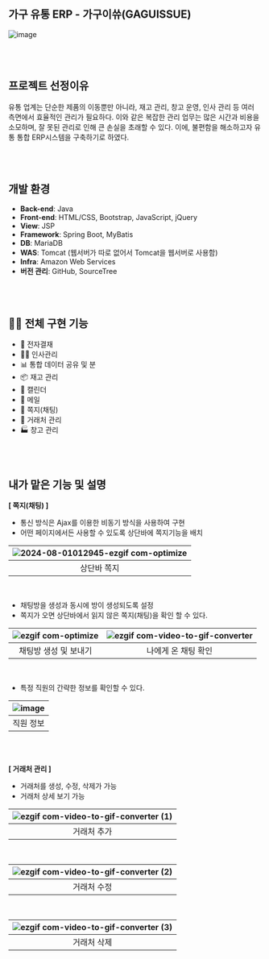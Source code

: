 ## 가구 유통 ERP - 가구이쓔(GAGUISSUE)

![image](https://github.com/user-attachments/assets/c64f060b-c239-49e8-8a8b-31f5a9b6cb9a)

<br><br>

## 프로젝트 선정이유
유통 업계는 단순한 제품의 이동뿐만 아니라, 재고 관리, 창고 운영, 인사 관리 등 여러 측면에서 효율적인 관리가 필요하다. 이와 같은 복잡한 관리 업무는 많은 시간과 비용을 소모하며, 잘 못된 관리로 인해 큰 손실을
초래할 수 있다. 이에, 불편함을 해소하고자 유통 통합 ERP시스템을 구축하기로 하였다.

<br><br>

## 개발 환경
- **Back-end**: Java
- **Front-end**: HTML/CSS, Bootstrap, JavaScript, jQuery
- **View**: JSP
- **Framework**: Spring Boot, MyBatis
- **DB**: MariaDB
- **WAS**: Tomcat (웹서버가 따로 없어서 Tomcat을 웹서버로 사용함)
- **Infra**: Amazon Web Services
- **버전 관리**: GitHub, SourceTree

<br><br>

## 👌🏻 전체 구현 기능
* 📝 전자결재
* 🧑‍💼 인사관리
* 📊 통합 데이터 공유 및 분
* 📦 재고 관리
* 📅 캘린더
* 📧 메일
* 📨 쪽지(채팅)
* 🛃 거래처 관리
* 🏭 창고 관리

<br><br>



## 내가 맡은 기능 및 설명

**[ 쪽지(채팅) ]**
* 통신 방식은 Ajax를 이용한 비동기 방식을 사용하여 구현
* 어떤 페이지에서든 사용할 수 있도록 상단바에 쪽지기능을 배치

|![2024-08-01012945-ezgif com-optimize](https://github.com/user-attachments/assets/81bb8c52-72c5-4940-bdda-4a3662430777)|
|:--:|
| 상단바 쪽지 |

<br>

* 채팅방을 생성과 동시에 방이 생성되도록 설정
* 쪽지가 오면 상단바에서 읽지 않은 쪽지(채팅)을 확인 할 수 있다.

| ![ezgif com-optimize](https://github.com/user-attachments/assets/7f82ef11-7c67-4092-baa7-346edc7214bd)| ![ezgif com-video-to-gif-converter](https://github.com/user-attachments/assets/4b801c0a-28c1-4b65-8a0d-6d96095bdd84)|
|:--:|:--:|
| 채팅방 생성 및 보내기 | 나에게 온 채팅 확인 |

<br>

* 특정 직원의 간략한 정보를 확인할 수 있다.

|![image](https://github.com/user-attachments/assets/fea65683-34b0-4aec-a6e7-28a092350c7d)|
|:--:|
| 직원 정보 |

<br><br>


**[ 거래처 관리 ]**
* 거래처를 생성, 수정, 삭제가 가능
* 거래처 상세 보기 가능

|![ezgif com-video-to-gif-converter (1)](https://github.com/user-attachments/assets/3ff9673f-4522-45e0-995e-c1e92853589a)|
|:--:|
| 거래처 추가 |

<br>

|![ezgif com-video-to-gif-converter (2)](https://github.com/user-attachments/assets/31207bcd-c541-453a-88e2-94802228970b)|
|:--:|
| 거래처 수정 |


<br>

|![ezgif com-video-to-gif-converter (3)](https://github.com/user-attachments/assets/4852cd03-80cd-4d33-8947-f814a8ccb91b)|
|:--:|
| 거래처 삭제 |




